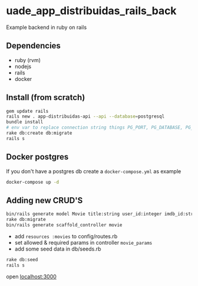# uade_app_distribuidas_rails_back

Example backend in ruby on rails

## Dependencies

- ruby (rvm)
- nodejs
- rails
- docker

## Install (from scratch)

```sh
gem update rails
rails new . app-distribuidas-api --api --database=postgresql
bundle install
# env var to replace connection string things PG_PORT, PG_DATABASE, PG_USER, PG_PASS, PG_HOST
rake db:create db:migrate
rails s

```

## Docker postgres

If you don't have a postgres db create a `docker-compose.yml` as example

```sh
docker-compose up -d
```

## Adding new CRUD'S

```sh
bin/rails generate model Movie title:string user_id:integer imdb_id:string
rake db:migrate
bin/rails generate scaffold_controller movie
```

- add `resources :movies` to config/routes.rb
- set allowed & required params in controller `movie_params`
- add some seed data in db/seeds.rb

```sh
rake db:seed
rails s
```

open [localhost:3000](http://localhost:3000/movies)
